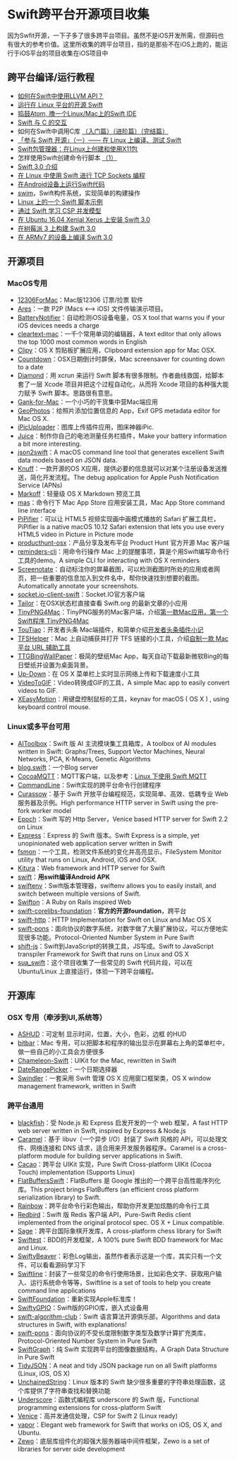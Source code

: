 # Swift跨平台开源项目收集
因为Swfit开源，一下子多了很多跨平台项目。虽然不是iOS开发所需，但源码也有很大的参考价值。这里所收集的跨平台项目，指的是那些不在iOS上跑的，能运行于iOS平台的项目收集在iOS项目中

## 跨平台编译/运行教程
- [如何在Swift中使用LLVM API？][1]
- [运行在 Linux 平台的开源 Swift][2]
- [捣鼓Atom, 撸一个Linux/Mac上的Swift IDE][3]
- [Swift 与 C 的交互][4]
- 如何在Swift中调用C库 [（入门篇）][5][（进阶篇）][6][（完结篇）][7]
- [「参与 Swift 开源」（一）—— 在 Linux 上编译、测试 Swift][8]
- [Swift包管理器：在Linux上创建和使用X11包][9]
- 怎样使用Swift创建命令行脚本 [（1）][10]
- [Swift 3.0 介绍][11]
- [在 Linux 中使用 Swift 进行 TCP Sockets 编程][12]
- [在Android设备上运行Swift代码][13]
- [swim][14]，Swift构件系统，实现简单的构建操作
- [Linux 上的一个 Swift 脚本示例][15]
- [通过 Swift 学习 CSP 并发模型][16]
- [在 Ubuntu 16.04 Xenial Xerus 上安装 Swift 3.0][17]
- [在树莓派 3 上构建 Swift 3.0][18]
- [在 ARMv7 的设备上编译 Swift 3.0][19]

## 开源项目
### MacOS专用
- [12306ForMac][20]：Mac版12306 订票/捡票 软件
- [Ares][21]：一款 P2P (Macs \<–\> iOS) 文件传输演示项目。
- [BatteryNotifier][22]：自动检测iOS设备电量，OS X tool that warns you if your iOS devices needs a charge
- [cleartext-mac][23]：一千个常用单词的编辑器，A text editor that only allows the top 1000 most common words in English
- [Clipy][24]：OS X 剪贴板扩展应用，Clipboard extension app for Mac OSX. 
- [Countdown][25]：OSX日期倒计时屏保，Mac screensaver for counting down to a date
- [Diamond][26]：用 xcrun 来运行 Swift 脚本有很多限制。作者曲线救国，给脚本套了一层 Xcode 项目并把这个过程自动化，从而将 Xcode 项目的各种强大能力赋予 Swift 脚本。思路很有意思。
- [Gank-for-Mac][27]：一个小巧的干货集中营Mac端应用
- [GeoPhotos][28]：给照片添加位置信息的 App，Exif GPS metadata editor for Mac OS X.
- [iPicUploader][29]：图库上传插件应用，图床神器iPic.
- [Juice][30]：制作你自己的电池测量任务栏插件，Make your battery information a bit more interesting.
- [json2swift][31]：A macOS command line tool that generates excellent Swift data models based on JSON data.
- [Knuff][32]：一款开源的OS X应用，提供必要的信息就可以对某个注册设备发送推送，简化开发流程。The debug application for Apple Push Notification Service (APNs)
- [Markoff][33]：轻量级 OS X Markdown 预览工具
- [mas][34]：命令行下 Mac App Store 应用安装工具，Mac App Store command line interface
- [PiPifier][35]：可以让 HTML5 视频实现画中画模式播放的 Safari 扩展工具栏，PiPifier is a native macOS 10.12 Safari extension that lets you use every HTML5 video in Picture in Picture mode
- [producthunt-osx][36]：产品分享及发布平台 Product Hunt 官方开源 Mac 客户端
- [reminders-cli][37]：用命令行操作 Mac 上的提醒事项，算是个用Swift编写命令行工具的demo。A simple CLI for interacting with OS X reminders
- [Screenotate][38]：自动标注你的屏幕截图，可以检测截图时所处的应用或者网页，把一些重要的信息加入到文件名中，帮你快速找到想要的截图。Automatically annotate your screenshots.
- [socket.io-client-swift][39]：Socket.IO官方客户端
- [Tailor][40]：在OSX状态栏直接查看 Swift.org 的最新文章的小应用
- [TinyPNG4Mac][41]：TinyPNG服务的Mac客户端，介绍[第一款Mac应用，第一个Swift程序 TinyPNG4Mac][42]
- [TouTiao][43]：开发者头条 Mac端插件，和简单介绍[开发者头条插件小记][44]
- [TFSHelper][45]：Mac 上自动捕获并打开 TFS 链接的小工具，介绍[自制一款 Mac 平台 URL 辅助工具][46]
- [TTGBingWallPaper][47]：极简的壁纸Mac App，每天自动下载最新微软Bing的每日壁纸并设置为桌面背景。
- [Up-Down][48]：在 OS X 菜单栏上实时显示网络上传和下载速度小工具
- [VideoToGIF][49]：Video转换成GIF的工具，A simple Mac app to easily convert videos to GIF.
- [XEasyMotion][50]：用键盘控制鼠标的工具，keynav for macOS ( OS X ) , using keyboard control mouse.

### Linux或多平台可用
- [AIToolbox][51]：Swift 版 AI 主流模块集工具箱库，A toolbox of AI modules written in Swift: Graphs/Trees, Support Vector Machines, Neural Networks, PCA, K-Means, Genetic Algorithms
- [blog.swift][52]：一个Blog server
- [CocoaMQTT][53]：MQTT客户端，以及参考：[Linux 下使用 Swift MQTT][54]
- [CommandLine][55]：Swift实现的跨平台命令行创建程序
- [Curassow][56]：基于 Swift 开放平台编程规范，实现简单、高效、低耦专业 Web 服务器及示例。High performance HTTP server in Swift using the pre-fork worker model
- [Epoch][57]：Swift 写的 Http Server，Venice based HTTP server for Swift 2.2 on Linux
- [Express][58]：Express 的 Swift 版本。Swift Express is a simple, yet unopinionated web application server written in Swift
- [fsmon][59]：一个工具，检测文件系统的变化并高亮显示，FileSystem Monitor utility that runs on Linux, Android, iOS and OSX.
- [Kitura][60]：Web framework and HTTP server for Swift
- [swift][61]：**用swift编译Android APK**
- [swiftenv][62]：Swift版本管理器，swiftenv allows you to easily install, and switch between multiple versions of Swift.
- [Swifton][63]：A Ruby on Rails inspired Web 
- [swift-corelibs-foundation][64]：**官方的开源foundation**，跨平台
- [swift-http][65]：HTTP Implementation for Swift on Linux and Mac OS X
- [swift-pons][66]：面向协议的数字系统，对数字做了大量扩展协议，可以方便地实现很多功能。Protocol-Oriented Number System in Pure Swift
- [shift-js][67]：Swift到JavaScript的转换工具，JS写成。Swift to JavaScript transpiler Framework for Swift that runs on Linux and OS X
- [sua\_swift][68]：这个项目收集了一些常见的 Swift 代码片段，可以在 Ubuntu/Linux 上直接运行，体验一下跨平台编程。

## 开源库
### OSX 专用（牵涉到UI,系统等）
- [ASHUD][69]：可定制 显示时间，位置，大小，色彩，边框 的HUD
- [bitbar][70]：Mac 专用，可以把脚本和程序的输出显示在屏幕右上角的菜单栏中，做一些自己的小工具会方便很多
 - [Chameleon-Swift][71]：UIKit for the Mac, rewritten in Swift
- [DateRangePicker][72]：一个日期选择器
- [Swindler][73]：一套采用 Swift 管理 OS X 应用窗口框架类，OS X window management framework, written in Swift

### 跨平台通用
- [blackfish][74]：受 Node.js 和 Express 启发开发的一个 web 框架，A fast HTTP web server written in Swift, inspired by Express & Node.js
- [Caramel][75]：基于 libuv（一个异步 I/O）封装了 Swift 风格的 API，可以处理文件、网络连接和 DNS 请求，适合用来开发服务器程序。Caramel is a cross-platform module for building server applications in Swift.
- [Cacao][76]：跨平台 UIKit 实现，Pure Swift Cross-platform UIKit (Cocoa Touch) implementation (Supports Linux)
- [FlatBuffersSwift][77]：FlatBuffers 是 Google 推出的一个跨平台高性能序列化库。This project brings FlatBuffers (an efficient cross platform serialization library) to Swift.
- [Rainbow][78]：跨平台命令行彩色输出，帮助你开发更加炫酷的命令行工具
- [Redbird][79]：Swift 版 Redis 客户端 API，Pure-Swift Redis client implemented from the original protocol spec. OS X + Linux compatible.
- [Sage][80]：跨平台国际象棋开发库，A cross-platform chess library for Swift
- [Swiftest][81]：BDD的开发框架，A 100% pure Swift BDD framework for Mac and Linux.
- [SwiftyBeaver][82]：彩色Log输出，虽然作者表示这是一个库，其实只有一个文件，可以看看源码学习下
- [Swiftline][83]：封装了一些常见的命令行使用场景，比如彩色文字、获取用户输入、运行系统命令等等，Swiftline is a set of tools to help you create command line applications
- [SwiftFoundation][84]：重新实现Apple标准库！
- [SwiftyGPIO][85]：Swift版的GPIO库，嵌入式设备用
- [swift-algorithm-club][86]：Swift 语言算法开源俱乐部，Algorithms and data structures in Swift, with explanations!
- [swift-pons][87]：面向协议的不受长度限制数字类型及数学计算扩充类库，Protocol-Oriented Number System in Pure Swift
- [SwiftGraph][88]：纯 Swift 实现跨平台的图像数据结构，A Graph Data Structure in Pure Swift
- [TidyJSON][89]：A neat and tidy JSON package run on all Swift platforms (Linux, iOS, OS X)
- [UnchainedString][90]：Linux 版本的 Swift 缺少很多重要的字符串处理函数，这个库提供了字符串查找和替换功能
- [Underscore][91]：函数式编程库 underscore 的 Swift 版，Functional programming extensions for cross-platform Swift
- [Venice][92]：高并发通信处理，CSP for Swift 2 (Linux ready)
- [vapor][93]：Elegant web framework for Swift that works on iOS, OS X, and Ubuntu.
- [Zewo][94]：底层库组件化的超强大服务器端中间件框架，Zewo is a set of libraries for server side development

[1]:	http://www.csdn.net/article/2015-12-07/2826407-Swift
[2]:	http://swiftcafe.io/2015/12/11/swift-linux/ "运行在 Linux 平台的开源 Swift"
[3]:	http://ios.dog/simple-swift-ide-on-atom/ "[翻译]捣鼓Atom, 撸一个Linux/Mac上的Swift IDE"
[4]:	https://realm.io/cn/news/pragma-chris-eidhof-swift-c/ "Swift 与 C 的交互"
[5]:	http://hearrain.com/2015/12/850 "如何在Swift中调用C库（入门篇）"
[6]:	http://hearrain.com/2016/01/853 "如何在Swift中调用C库（进阶篇）"
[7]:	http://hearrain.com/2016/01/855 "如何在Swift中调用C库（完结篇）"
[8]:	https://autolayout.club/2016/01/01/%E3%80%8C%E5%8F%82%E4%B8%8E-Swift-%E5%BC%80%E6%BA%90%E3%80%8D%EF%BC%88%E4%B8%80%EF%BC%89%E2%80%94%E2%80%94-%E5%9C%A8-Linux-%E4%B8%8A%E7%BC%96%E8%AF%91%E3%80%81%E6%B5%8B%E8%AF%95-Swift/ "「参与 Swift 开源」（一）—— 在 Linux 上编译、测试 Swift"
[9]:	http://swift.gg/2016/01/13/swift-ubuntu-x11-window-app/ "Swift包管理器：在Linux上创建和使用X11包"
[10]:	http://www.cocoachina.com/swift/20160121/14966.html
[11]:	http://swift.gg/2016/02/25/introducing-swift-3-0/ "Swift 3.0 介绍"
[12]:	http://swift.gg/2016/03/01/tcp-sockets-with-swift-on-linux/ "在 Linux 中使用 Swift 进行 TCP Sockets 编程"
[13]:	https://segmentfault.com/a/1190000004961116 "在Android设备上运行Swift代码"
[14]:	https://github.com/kylef/swim "swim"
[15]:	http://swift.gg/2016/07/12/an-example-of-scripting-with-swift-on-linux/ "Linux 上的一个 Swift 脚本示例"
[16]:	http://fengjian0106.github.io/2016/04/10/CSP-Concurrency-Patterns-In-Swift/ "通过 Swift 学习 CSP 并发模型"
[17]:	http://swift.gg/2016/07/19/swift-3-0-for-ubuntu-16-04-xenial-xerus/ "在 Ubuntu 16.04 Xenial Xerus 上安装 Swift 3.0"
[18]:	http://swift.gg/2016/08/29/building-swift-3-0-on-a-raspberry-pi-3/ "在树莓派 3 上构建 Swift 3.0"
[19]:	http://swift.gg/2016/10/27/building-swift-3-0-on-an-armv7-system/ "在 ARMv7 的设备上编译 Swift 3.0"
[20]:	https://github.com/fancymax/12306ForMac "12306ForMac"
[21]:	https://github.com/indragiek/Ares "Ares"
[22]:	https://github.com/Kalvin126/BatteryNotifier
[23]:	https://github.com/mortenjust/cleartext-mac "cleartext-mac"
[24]:	https://github.com/Clipy/Clipy "Clipy"
[25]:	https://github.com/soffes/Countdown "Countdown"
[26]:	https://github.com/johnno1962/Diamond "Diamond"
[27]:	https://github.com/hujiaweibujidao/Gank-for-Mac "Gank-for-Mac"
[28]:	https://github.com/mcxiaoke/GeoPhotos "GeoPhotos"
[29]:	https://github.com/toolinbox/iPicUploader "iPicUploader"
[30]:	https://github.com/brianmichel/Juice "Juice"
[31]:	https://github.com/ijoshsmith/json2swift "json2swift"
[32]:	https://github.com/KnuffApp/Knuff "Knuff"
[33]:	https://github.com/thoughtbot/Markoff "Markoff"
[34]:	https://github.com/argon/mas "mas"
[35]:	https://github.com/arnoappenzeller/PiPifier "PiPifier"
[36]:	https://github.com/producthunt/producthunt-osx "producthunt-osx"
[37]:	https://github.com/keith/reminders-cli "reminders-cli"
[38]:	https://github.com/osnr/Screenotate "Screenotate"
[39]:	https://github.com/socketio/socket.io-client-swift "socket.io-client-swift"
[40]:	https://github.com/kimar/Tailor "Tailor"
[41]:	https://github.com/kyleduo/TinyPNG4Mac "TinyPNG4Mac"
[42]:	http://blog.kyleduo.com/2016/07/01/160701-tinypng4mac/
[43]:	https://github.com/judi0713/TouTiao "TouTiao"
[44]:	http://walkginkgo.com/ios/2016/05/04/Toutiao.html
[45]:	https://github.com/yulingtianxia/TFSHelper "TFSHelper"
[46]:	http://yulingtianxia.com/blog/2016/02/27/TFSHelper/ "自制一款 Mac 平台 URL 辅助工具"
[47]:	https://github.com/zekunyan/TTGBingWallPaper "TTGBingWallPaper"
[48]:	https://github.com/gjiazhe/Up-Down "Up-Down"
[49]:	https://github.com/BalestraPatrick/VideoToGIF "VideoToGIF"
[50]:	https://github.com/h2ero/XEasyMotion "XEasyMotion"
[51]:	https://github.com/KevinCoble/AIToolbox "AIToolbox"
[52]:	https://github.com/lexrus/blog.swift "blog.swift"
[53]:	https://github.com/emqtt/CocoaMQTT "CocoaMQTT"
[54]:	http://swift.gg/2016/07/01/mqtt-with-swift-on-linux/ "Linux 下使用 Swift MQTT"
[55]:	https://github.com/jatoben/CommandLine "CommandLine"
[56]:	https://github.com/kylef/Curassow "Curassow"
[57]:	https://github.com/Zewo/Epoch "Epoch"
[58]:	https://github.com/crossroadlabs/Express "Express"
[59]:	https://github.com/nowsecure/fsmon "fsmon"
[60]:	https://github.com/IBM-Swift/Kitura "Kitura"
[61]:	https://github.com/SwiftAndroid/swift "swift"
[62]:	https://github.com/kylef/swiftenv "swiftenv"
[63]:	https://github.com/necolt/Swifton "Swifton"
[64]:	https://github.com/apple/swift-corelibs-foundation "swift-corelibs-foundation"
[65]:	https://github.com/huytd/swift-http "swift-http"
[66]:	https://github.com/dankogai/swift-pons "swift-pons"
[67]:	https://github.com/shift-js/shift-js "shift-js"
[68]:	https://github.com/jpedrosa/sua_swift "sua_swift"
[69]:	https://github.com/antscript/ASHUD "ASHUD"
[70]:	https://github.com/matryer/bitbar "bitbar"
[71]:	https://github.com/unifiedh/Chameleon-Swift "Chameleon-Swift"
[72]:	https://github.com/MrMage/DateRangePicker "DateRangePicker"
[73]:	https://github.com/tmandry/Swindler "Swindler"
[74]:	https://github.com/elliottminns/blackfish "blackfish"
[75]:	https://github.com/CaramelForSwift/Caramel "Caramel"
[76]:	https://github.com/PureSwift/Cacao "Cacao"
[77]:	https://github.com/mzaks/FlatBuffersSwift "FlatBuffersSwift"
[78]:	https://github.com/onevcat/Rainbow "Rainbow"
[79]:	https://github.com/czechboy0/Redbird "Redbird"
[80]:	https://github.com/nvzqz/Sage "Sage"
[81]:	https://github.com/bppr/Swiftest "Swiftest"
[82]:	https://github.com/skreutzberger/SwiftyBeaver "SwiftyBeaver"
[83]:	https://github.com/Swiftline/Swiftline "Swiftline"
[84]:	https://github.com/PureSwift/SwiftFoundation "SwiftFoundation"
[85]:	https://github.com/uraimo/SwiftyGPIO "SwiftyGPIO"
[86]:	https://github.com/hollance/swift-algorithm-club "swift-algorithm-club"
[87]:	https://github.com/dankogai/swift-pons "swift-pons"
[88]:	https://github.com/davecom/SwiftGraph "SwiftGraph"
[89]:	https://github.com/benloong/TidyJSON "TidyJSON"
[90]:	https://github.com/dunkelstern/UnchainedString "UnchainedString"
[91]:	https://github.com/JakeLin/Underscore "Underscore"
[92]:	https://github.com/Zewo/Venice "Venice"
[93]:	https://github.com/tannernelson/vapor "vapor"
[94]:	https://github.com/Zewo/Zewo "Zewo"